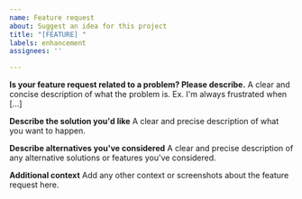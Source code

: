 ```yaml
---
name: Feature request
about: Suggest an idea for this project
title: "[FEATURE] "
labels: enhancement
assignees: ''

---
```


**Is your feature request related to a problem? Please describe.**
A clear and concise description of what the problem is. Ex. I'm always frustrated when [...]

**Describe the solution you'd like**
A clear and precise description of what you want to happen.

**Describe alternatives you've considered**
A clear and precise description of any alternative solutions or features you've considered.

**Additional context**
Add any other context or screenshots about the feature request here.
